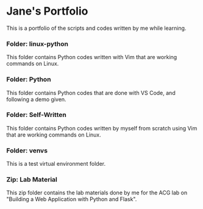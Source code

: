 # Jane's Portfolio

This is a portfolio of the scripts and codes written by me while learning.

### Folder: linux-python

This folder contains Python codes written with Vim that are working commands on Linux.

### Folder: Python

This folder contains Python codes that are done with VS Code, and following a demo given.

### Folder: Self-Written

This folder contains Python codes written by myself from scratch using Vim that are working commands on Linux.

### Folder: venvs

This is a test virtual environment folder.

### Zip: Lab Material

This zip folder contains the lab materials done by me for the ACG lab on "Building a Web Application with Python and Flask".
